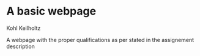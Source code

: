 # A basic webpage
Kohl Keilholtz

A webpage with the proper qualifications as per stated in the assignement description
